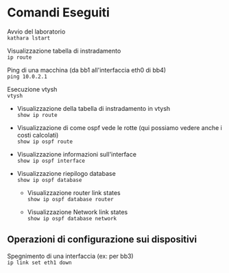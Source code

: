 # Comandi Eseguiti

Avvio del laboratorio \
`kathara lstart`

Visualizzazione tabella di instradamento \
`ip route`

Ping di una macchina (da bb1 all'interfaccia eth0 di bb4) \
`ping 10.0.2.1`

Esecuzione vtysh \
`vtysh`

- Visualizzazione della tabella di instradamento in vtysh \
`show ip route`

- Visualizzazione di come ospf vede le rotte (qui possiamo vedere anche i costi calcolati) \
`show ip ospf route`

- Visualizzazione informazioni sull'interface \
`show ip ospf interface`

- Visualizzazione riepilogo database \
`show ip ospf database`

    - Visualizzazione router link states \
    `show ip ospf database router`

    - Visualizzazione Network link states \
    `show ip ospf database network`

## Operazioni di configurazione sui dispositivi

Spegnimento di una interfaccia (ex: per bb3) \
`ip link set eth1 down`